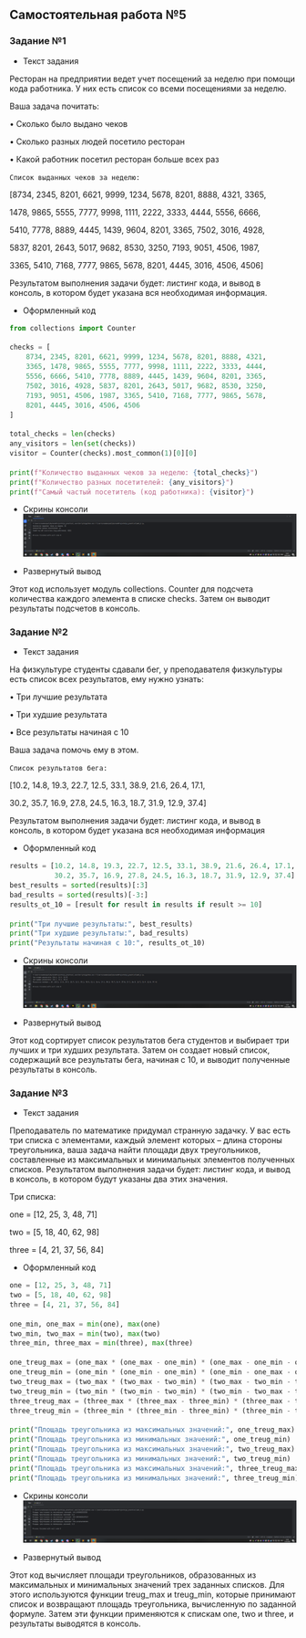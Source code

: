 ## Самостоятельная работа №5

### Задание №1
- Текст задания

Ресторан на предприятии ведет учет посещений за неделю при помощи кода работника. У них есть список со всеми посещениями за неделю. 

Ваша задача почитать:

• Сколько было выдано чеков

• Сколько разных людей посетило ресторан

• Какой работник посетил ресторан больше всех раз

 ```Список выданных чеков за неделю:```

[8734, 2345, 8201, 6621, 9999, 1234, 5678, 8201, 8888, 4321, 3365,

 1478, 9865, 5555, 7777, 9998, 1111, 2222, 3333, 4444, 5556, 6666,

 5410, 7778, 8889, 4445, 1439, 9604, 8201, 3365, 7502, 3016, 4928,

 5837, 8201, 2643, 5017, 9682, 8530, 3250, 7193, 9051, 4506, 1987,

 3365, 5410, 7168, 7777, 9865, 5678, 8201, 4445, 3016, 4506, 4506]

Результатом выполнения задачи будет: листинг кода, и вывод в консоль, в котором будет указана вся необходимая информация.

- Оформленный код

```python
from collections import Counter

checks = [
    8734, 2345, 8201, 6621, 9999, 1234, 5678, 8201, 8888, 4321,
    3365, 1478, 9865, 5555, 7777, 9998, 1111, 2222, 3333, 4444,
    5556, 6666, 5410, 7778, 8889, 4445, 1439, 9604, 8201, 3365,
    7502, 3016, 4928, 5837, 8201, 2643, 5017, 9682, 8530, 3250,
    7193, 9051, 4506, 1987, 3365, 5410, 7168, 7777, 9865, 5678,
    8201, 4445, 3016, 4506, 4506
]

total_checks = len(checks)
any_visitors = len(set(checks))
visitor = Counter(checks).most_common(1)[0][0]

print(f"Количество выданных чеков за неделю: {total_checks}")
print(f"Количество разных посетителей: {any_visitors}")
print(f"Самый частый посетитель (код работника): {visitor}")
```

- Скрины консоли
  ![img_5_1.png](https://github.com/xsadsenpai/py_practice/blob/lab5/pic/img_5_1.png)

- Развернутый вывод

Этот код использует модуль collections. Counter для подсчета количества каждого элемента в списке checks. Затем он выводит результаты подсчетов в консоль.

### Задание №2
- Текст задания

На физкультуре студенты сдавали бег, у преподавателя физкультуры есть список всех результатов, ему нужно узнать:

• Три лучшие результата

• Три худшие результата

• Все результаты начиная с 10

Ваша задача помочь ему в этом.

```Список результатов бега:```

[10.2, 14.8, 19.3, 22.7, 12.5, 33.1, 38.9, 21.6, 26.4, 17.1,

30.2, 35.7, 16.9, 27.8, 24.5, 16.3, 18.7, 31.9, 12.9, 37.4]

Результатом выполнения задачи будет: листинг кода, и вывод в консоль, в котором будет указана вся необходимая информация

- Оформленный код

```python
results = [10.2, 14.8, 19.3, 22.7, 12.5, 33.1, 38.9, 21.6, 26.4, 17.1,
           30.2, 35.7, 16.9, 27.8, 24.5, 16.3, 18.7, 31.9, 12.9, 37.4]
best_results = sorted(results)[:3]
bad_results = sorted(results)[-3:]
results_ot_10 = [result for result in results if result >= 10]

print("Три лучшие результаты:", best_results)
print("Три худшие результаты:", bad_results)
print("Результаты начиная с 10:", results_ot_10)
```

- Скрины консоли
  ![img_5_2.png](https://github.com/xsadsenpai/py_practice/blob/lab5/pic/img_5_2.png)

- Развернутый вывод

Этот код сортирует список результатов бега студентов и выбирает три лучших и три худших результата. Затем он создает новый список, содержащий все результаты бега, начиная с 10, и выводит полученные результаты в консоль.

### Задание №3
- Текст задания

Преподаватель по математике придумал странную задачку. У вас есть три списка с элементами, каждый элемент которых – длина стороны треугольника, ваша задача найти площади двух треугольников, составленные из максимальных и минимальных элементов полученных списков. Результатом выполнения задачи будет: листинг кода, и вывод в консоль, в котором будут указаны два этих значения.

Три списка:

one = [12, 25, 3, 48, 71]

two = [5, 18, 40, 62, 98]

three = [4, 21, 37, 56, 84]

- Оформленный код

```python
one = [12, 25, 3, 48, 71]
two = [5, 18, 40, 62, 98]
three = [4, 21, 37, 56, 84]

one_min, one_max = min(one), max(one)
two_min, two_max = min(two), max(two)
three_min, three_max = min(three), max(three)

one_treug_max = (one_max * (one_max - one_min) * (one_max - one_min - one_min)) ** 0.5 / 4
one_treug_min = (one_min * (one_min - one_min) * (one_min - one_max - one_max)) ** 0.5 / 4
two_treug_max = (two_max * (two_max - two_min) * (two_max - two_min - two_min)) ** 0.5 / 4
two_treug_min = (two_min * (two_min - two_min) * (two_min - two_max - two_max)) ** 0.5 / 4
three_treug_max = (three_max * (three_max - three_min) * (three_max - three_min - three_min)) ** 0.5 / 4
three_treug_min = (three_min * (three_min - three_min) * (three_min - three_max - three_max)) ** 0.5 / 4

print("Площадь треугольника из максимальных значений:", one_treug_max)
print("Площадь треугольника из минимальных значений:", one_treug_min)
print("Площадь треугольника из максимальных значений:", two_treug_max)
print("Площадь треугольника из минимальных значений:", two_treug_min)
print("Площадь треугольника из максимальных значений:", three_treug_max)
print("Площадь треугольника из минимальных значений:", three_treug_min)
```

- Скрины консоли
  ![img_5_3.png](https://github.com/xsadsenpai/py_practice/blob/lab5/pic/img_5_3.png)

- Развернутый вывод

Этот код вычисляет площади треугольников, образованных из максимальных и минимальных значений трех заданных списков. Для этого используются функции treug_max и treug_min, которые принимают список и возвращают площадь треугольника, вычисленную по заданной формуле. Затем эти функции применяются к спискам one, two и three, и результаты выводятся в консоль.



